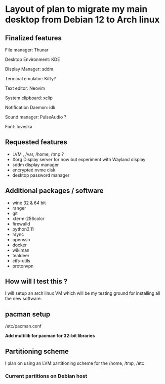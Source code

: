

# Layout of plan to migrate my main desktop from Debian 12 to Arch linux 


## Finalized features 

File manager: Thunar 

Desktop Environment: KDE

Display Manager: sddm 

Terminal emulator: Kitty? 

Text editor: Neovim 

System clipboard: xclip                 

Notification Daemon: idk 

Sound manager: PulseAudio ? 

Font: Ioveska 


## Requested features 

- LVM , /var, /home, /tmp ? 
- Xorg Display server for now but experiment with Wayland display 
- sddm display manager
- encrypted nvme disk 
- desktop password manager 

## Additional packages / software 

- wine 32 & 64 bit  
- ranger 
- git 
- xterm-256color 
- firewalld 
- python3.11 
- rsync 
- openssh 
- docker 
- wikiman 
- tealdeer 
- cifs-utils
- protonvpn 


## How will I test this ? 

I will setup an arch linux VM which will be my testing ground for installing all the new software.

## pacman setup 

/etc/pacman.conf 

**Add multilib for pacman for 32-bit libraries**



## Partitioning scheme 

I plan on using an LVM partitioning scheme for the /home, /tmp, /etc 


### Current partitions on Debian host 


